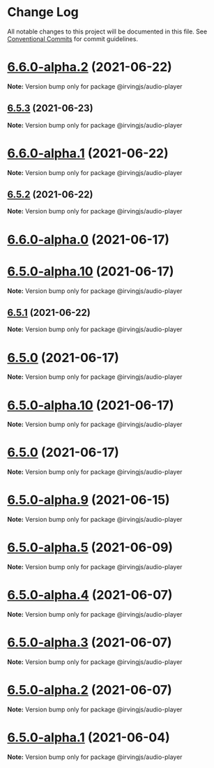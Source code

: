 # Change Log

All notable changes to this project will be documented in this file.
See [Conventional Commits](https://conventionalcommits.org) for commit guidelines.

# [6.6.0-alpha.2](https://github.com/alleyinteractive/irving/packages/audio-player/compare/v6.6.0-alpha.1...v6.6.0-alpha.2) (2021-06-22)

**Note:** Version bump only for package @irvingjs/audio-player
## [6.5.3](https://github.com/alleyinteractive/irving/packages/audio-player/compare/v6.5.2...v6.5.3) (2021-06-23)

**Note:** Version bump only for package @irvingjs/audio-player





# [6.6.0-alpha.1](https://github.com/alleyinteractive/irving/packages/audio-player/compare/v6.6.0-alpha.0...v6.6.0-alpha.1) (2021-06-22)

**Note:** Version bump only for package @irvingjs/audio-player
## [6.5.2](https://github.com/alleyinteractive/irving/packages/audio-player/compare/v6.5.1...v6.5.2) (2021-06-22)

**Note:** Version bump only for package @irvingjs/audio-player





# [6.6.0-alpha.0](https://github.com/alleyinteractive/irving/packages/audio-player/compare/v6.5.0...v6.6.0-alpha.0) (2021-06-17)



# [6.5.0-alpha.10](https://github.com/alleyinteractive/irving/packages/audio-player/compare/v6.5.0-alpha.9...v6.5.0-alpha.10) (2021-06-17)

**Note:** Version bump only for package @irvingjs/audio-player
## [6.5.1](https://github.com/alleyinteractive/irving/packages/audio-player/compare/v6.5.0...v6.5.1) (2021-06-22)

**Note:** Version bump only for package @irvingjs/audio-player





# [6.5.0](https://github.com/alleyinteractive/irving/packages/audio-player/compare/v6.5.0-alpha.9...v6.5.0) (2021-06-17)

**Note:** Version bump only for package @irvingjs/audio-player





# [6.5.0-alpha.10](https://github.com/alleyinteractive/irving/packages/audio-player/compare/v6.5.0-alpha.9...v6.5.0-alpha.10) (2021-06-17)

**Note:** Version bump only for package @irvingjs/audio-player
# [6.5.0](https://github.com/alleyinteractive/irving/packages/audio-player/compare/v6.5.0-alpha.9...v6.5.0) (2021-06-17)

**Note:** Version bump only for package @irvingjs/audio-player

# [6.5.0-alpha.9](https://github.com/alleyinteractive/irving/packages/audio-player/compare/v6.5.0-alpha.8...v6.5.0-alpha.9) (2021-06-15)

**Note:** Version bump only for package @irvingjs/audio-player





# [6.5.0-alpha.5](https://github.com/alleyinteractive/irving/packages/audio-player/compare/v6.5.0-alpha.4...v6.5.0-alpha.5) (2021-06-09)

**Note:** Version bump only for package @irvingjs/audio-player





# [6.5.0-alpha.4](https://github.com/alleyinteractive/irving/packages/audio-player/compare/v6.5.0-alpha.3...v6.5.0-alpha.4) (2021-06-07)

**Note:** Version bump only for package @irvingjs/audio-player





# [6.5.0-alpha.3](https://github.com/alleyinteractive/irving/packages/audio-player/compare/v6.5.0-alpha.2...v6.5.0-alpha.3) (2021-06-07)

**Note:** Version bump only for package @irvingjs/audio-player





# [6.5.0-alpha.2](https://github.com/alleyinteractive/irving/packages/audio-player/compare/v6.5.0-alpha.1...v6.5.0-alpha.2) (2021-06-07)

**Note:** Version bump only for package @irvingjs/audio-player





# [6.5.0-alpha.1](https://github.com/alleyinteractive/irving/packages/audio-player/compare/v6.5.0-alpha.0...v6.5.0-alpha.1) (2021-06-04)

**Note:** Version bump only for package @irvingjs/audio-player

